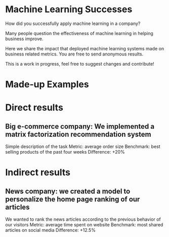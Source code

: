 # Machine Learning Successes
How did you successfully apply machine learning in a company? 

Many people question the effectiveness of machine learning in helping business improve.

Here we share the impact that deployed machine learning systems made on business related metrics. You are free to send anonymous results.

This is a work in progress, feel free to suggest changes and contribute!


# Made-up Examples

# Direct results
## Big e-commerce company: We implemented a matrix factorization recommendation system
Simple description of the task
Metric: average order size
Benchmark: best selling products of the past four weeks
Difference: +20%


# Indirect results
## News company: we created a model to personalize the home page ranking of our articles
We wanted to rank the news articles according to the previous behavior of our visitors
Metric: average time spent on website
Benchmark: most shared articles on social media
Difference: +12.5%
